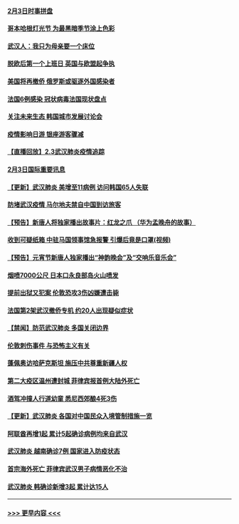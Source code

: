 #### [2月3日时事拼盘](../pages/prog202/a102768402.md?t=02040722) 
#### [哥本哈根灯光节 为最黑暗季节涂上色彩](../pages/prog202/a102768369.md?t=02040722) 
#### [武汉人：我只为母亲要一个床位](../pages/prog202/a102768250.md?t=02040722) 
#### [脱欧后第一个上班日 英国与欧盟起争执](../pages/prog202/a102768252.md?t=02040722) 
#### [美国将再撤侨 俄罗斯或驱逐外国感染者](../pages/prog202/a102768247.md?t=02040722) 
#### [法国6例感染 冠状病毒法国现状盘点](../pages/prog202/a102768157.md?t=02040722) 
#### [关注未来生态 韩国城市发展讨论会](../pages/prog202/a102768153.md?t=02040722) 
#### [疫情影响日游 银座游客骤减](../pages/prog202/a102768160.md?t=02040722) 
#### [【直播回放】2.3武汉肺炎疫情追踪](../pages/prog202/a102768128.md?t=02040722) 
#### [2月3日国际重要讯息](../pages/prog202/a102767896.md?t=02040722) 
#### [【更新】武汉肺炎 美增至11病例 访问韩国65人失联](../pages/prog202/a102758911.md?t=02040722) 
#### [防堵武汉疫情 马尔地夫禁自中国到访旅客](../pages/prog202/a102767847.md?t=02040722) 
#### [【预告】新唐人将独家播出故事片：红龙之爪 （华为孟晚舟的故事）](../pages/prog202/a102767728.md?t=02040722) 
#### [收到可疑纸箱 中驻马国领事馆急报警 引爆后竟是口罩(视频)](../pages/prog202/a102767695.md?t=02040722) 
#### [【预告】元宵节新唐人独家播出“神韵晚会”及“交响乐音乐会”](../pages/prog202/a102767674.md?t=02040722) 
#### [烟喷7000公尺 日本口永良部岛火山喷发](../pages/prog202/a102767687.md?t=02040722) 
#### [提前出狱又犯案 伦敦恐攻3伤凶嫌遭击毙](../pages/prog202/a102767635.md?t=02040722) 
#### [法国第2架武汉撤侨专机 约20人出现疑似症状](../pages/prog202/a102767617.md?t=02040722) 
#### [【禁闻】防范武汉肺炎  多国关闭边界](../pages/prog202/a102767542.md?t=02040722) 
#### [伦敦刺伤事件 与恐怖主义有关](../pages/prog202/a102767509.md?t=02040722) 
#### [蓬佩奥访哈萨克斯坦 施压中共尊重新疆人权](../pages/prog202/a102767395.md?t=02040722) 
#### [第二大疫区温州遭封城 菲律宾报首例大陆外死亡](../pages/prog202/a102767388.md?t=02040722) 
#### [酒驾冲撞人行道幼童 悉尼西郊酿4死3伤](../pages/prog202/a102767238.md?t=02040722) 
#### [【更新】武汉肺炎 各国对中国民众入境管制措施一览](../pages/prog202/a102767170.md?t=02040722) 
#### [阿联酋再增1起 累计5起确诊病例均来自武汉](../pages/prog202/a102767207.md?t=02040722) 
#### [武汉肺炎 越南确诊7例 国家进入防疫状态](../pages/prog202/a102767186.md?t=02040722) 
#### [首宗海外死亡 菲律宾武汉男子病情恶化不治](../pages/prog202/a102767150.md?t=02040722) 
#### [武汉肺炎 韩确诊新增3起 累计达15人](../pages/prog202/a102767132.md?t=02040722) 

----
#### [ >>> 更早内容 <<< ](../indexes/prog202-earlier.md)
